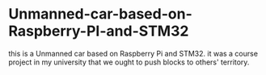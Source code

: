 # Unmanned-car-based-on-Raspberry-PI-and-STM32
this is a Unmanned car based on Raspberry Pi and STM32. it was a course project in my university that we ought to push blocks to others' territory.
